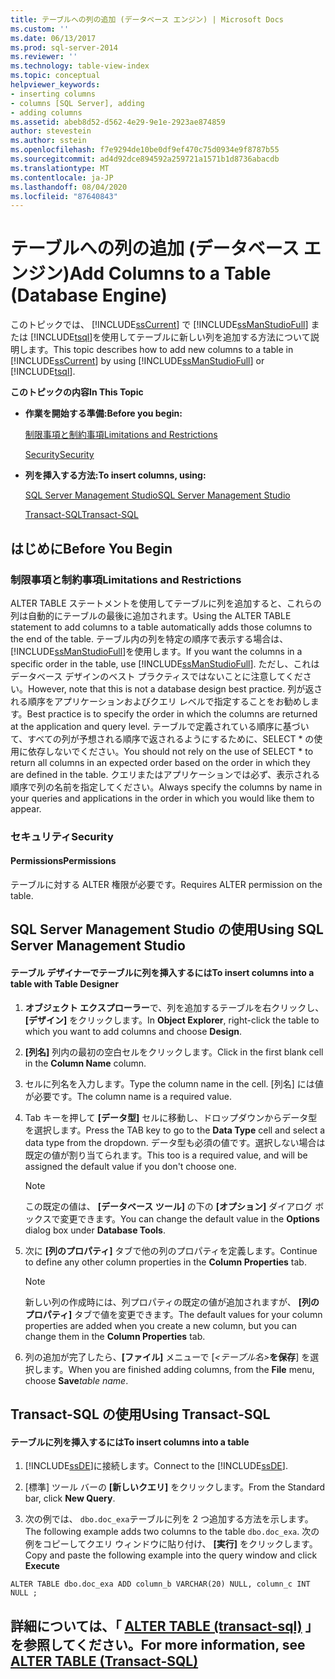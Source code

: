```yaml
---
title: テーブルへの列の追加 (データベース エンジン) | Microsoft Docs
ms.custom: ''
ms.date: 06/13/2017
ms.prod: sql-server-2014
ms.reviewer: ''
ms.technology: table-view-index
ms.topic: conceptual
helpviewer_keywords:
- inserting columns
- columns [SQL Server], adding
- adding columns
ms.assetid: abeb8d52-d562-4e29-9e1e-2923ae874859
author: stevestein
ms.author: sstein
ms.openlocfilehash: f7e9294de10be0df9ef470c75d0934e9f8787b55
ms.sourcegitcommit: ad4d92dce894592a259721a1571b1d8736abacdb
ms.translationtype: MT
ms.contentlocale: ja-JP
ms.lasthandoff: 08/04/2020
ms.locfileid: "87640843"
---
```

# <a name="add-columns-to-a-table-database-engine"></a><span data-ttu-id="ae5d1-102">テーブルへの列の追加 (データベース エンジン)</span><span class="sxs-lookup"><span data-stu-id="ae5d1-102">Add Columns to a Table (Database Engine)</span></span>
  <span data-ttu-id="ae5d1-103">このトピックでは、 [!INCLUDE[ssCurrent](../../includes/sscurrent-md.md)] で [!INCLUDE[ssManStudioFull](../../includes/ssmanstudiofull-md.md)] または [!INCLUDE[tsql](../../includes/tsql-md.md)]を使用してテーブルに新しい列を追加する方法について説明します。</span><span class="sxs-lookup"><span data-stu-id="ae5d1-103">This topic describes how to add new columns to a table in [!INCLUDE[ssCurrent](../../includes/sscurrent-md.md)] by using [!INCLUDE[ssManStudioFull](../../includes/ssmanstudiofull-md.md)] or [!INCLUDE[tsql](../../includes/tsql-md.md)].</span></span>  
  
 <span data-ttu-id="ae5d1-104">**このトピックの内容**</span><span class="sxs-lookup"><span data-stu-id="ae5d1-104">**In This Topic**</span></span>  
  
-   <span data-ttu-id="ae5d1-105">**作業を開始する準備:**</span><span class="sxs-lookup"><span data-stu-id="ae5d1-105">**Before you begin:**</span></span>  
  
     [<span data-ttu-id="ae5d1-106">制限事項と制約事項</span><span class="sxs-lookup"><span data-stu-id="ae5d1-106">Limitations and Restrictions</span></span>](#Restrictions)  
  
     [<span data-ttu-id="ae5d1-107">Security</span><span class="sxs-lookup"><span data-stu-id="ae5d1-107">Security</span></span>](#Security)  
  
-   <span data-ttu-id="ae5d1-108">**列を挿入する方法:**</span><span class="sxs-lookup"><span data-stu-id="ae5d1-108">**To insert columns, using:**</span></span>  
  
     [<span data-ttu-id="ae5d1-109">SQL Server Management Studio</span><span class="sxs-lookup"><span data-stu-id="ae5d1-109">SQL Server Management Studio</span></span>](#SSMSProcedure)  
  
     [<span data-ttu-id="ae5d1-110">Transact-SQL</span><span class="sxs-lookup"><span data-stu-id="ae5d1-110">Transact-SQL</span></span>](#TsqlProcedure)  
  
##  <a name="before-you-begin"></a><a name="BeforeYouBegin"></a> <span data-ttu-id="ae5d1-111">はじめに</span><span class="sxs-lookup"><span data-stu-id="ae5d1-111">Before You Begin</span></span>  
  
###  <a name="limitations-and-restrictions"></a><a name="Restrictions"></a> <span data-ttu-id="ae5d1-112">制限事項と制約事項</span><span class="sxs-lookup"><span data-stu-id="ae5d1-112">Limitations and Restrictions</span></span>  
 <span data-ttu-id="ae5d1-113">ALTER TABLE ステートメントを使用してテーブルに列を追加すると、これらの列は自動的にテーブルの最後に追加されます。</span><span class="sxs-lookup"><span data-stu-id="ae5d1-113">Using the ALTER TABLE statement to add columns to a table automatically adds those columns to the end of the table.</span></span> <span data-ttu-id="ae5d1-114">テーブル内の列を特定の順序で表示する場合は、 [!INCLUDE[ssManStudioFull](../../includes/ssmanstudiofull-md.md)]を使用します。</span><span class="sxs-lookup"><span data-stu-id="ae5d1-114">If you want the columns in a specific order in the table, use [!INCLUDE[ssManStudioFull](../../includes/ssmanstudiofull-md.md)].</span></span> <span data-ttu-id="ae5d1-115">ただし、これはデータベース デザインのベスト プラクティスではないことに注意してください。</span><span class="sxs-lookup"><span data-stu-id="ae5d1-115">However, note that this is not a database design best practice.</span></span> <span data-ttu-id="ae5d1-116">列が返される順序をアプリケーションおよびクエリ レベルで指定することをお勧めします。</span><span class="sxs-lookup"><span data-stu-id="ae5d1-116">Best practice is to specify the order in which the columns are returned at the application and query level.</span></span> <span data-ttu-id="ae5d1-117">テーブルで定義されている順序に基づいて、すべての列が予想される順序で返されるようにするために、SELECT \* の使用に依存しないでください。</span><span class="sxs-lookup"><span data-stu-id="ae5d1-117">You should not rely on the use of SELECT \* to return all columns in an expected order based on the order in which they are defined in the table.</span></span> <span data-ttu-id="ae5d1-118">クエリまたはアプリケーションでは必ず、表示される順序で列の名前を指定してください。</span><span class="sxs-lookup"><span data-stu-id="ae5d1-118">Always specify the columns by name in your queries and applications in the order in which you would like them to appear.</span></span>  
  
###  <a name="security"></a><a name="Security"></a> <span data-ttu-id="ae5d1-119">セキュリティ</span><span class="sxs-lookup"><span data-stu-id="ae5d1-119">Security</span></span>  
  
####  <a name="permissions"></a><a name="Permissions"></a> <span data-ttu-id="ae5d1-120">Permissions</span><span class="sxs-lookup"><span data-stu-id="ae5d1-120">Permissions</span></span>  
 <span data-ttu-id="ae5d1-121">テーブルに対する ALTER 権限が必要です。</span><span class="sxs-lookup"><span data-stu-id="ae5d1-121">Requires ALTER permission on the table.</span></span>  
  
##  <a name="using-sql-server-management-studio"></a><a name="SSMSProcedure"></a> <span data-ttu-id="ae5d1-122">SQL Server Management Studio の使用</span><span class="sxs-lookup"><span data-stu-id="ae5d1-122">Using SQL Server Management Studio</span></span>  
  
#### <a name="to-insert-columns-into-a-table-with-table-designer"></a><span data-ttu-id="ae5d1-123">テーブル デザイナーでテーブルに列を挿入するには</span><span class="sxs-lookup"><span data-stu-id="ae5d1-123">To insert columns into a table with Table Designer</span></span>  
  
1.  <span data-ttu-id="ae5d1-124">**オブジェクト エクスプローラー**で、列を追加するテーブルを右クリックし、 **[デザイン]** をクリックします。</span><span class="sxs-lookup"><span data-stu-id="ae5d1-124">In **Object Explorer**, right-click the table to which you want to add columns and choose **Design**.</span></span>  
  
2.  <span data-ttu-id="ae5d1-125">**[列名]** 列内の最初の空白セルをクリックします。</span><span class="sxs-lookup"><span data-stu-id="ae5d1-125">Click in the first blank cell in the **Column Name** column.</span></span>  
  
3.  <span data-ttu-id="ae5d1-126">セルに列名を入力します。</span><span class="sxs-lookup"><span data-stu-id="ae5d1-126">Type the column name in the cell.</span></span> <span data-ttu-id="ae5d1-127">[列名] には値が必要です。</span><span class="sxs-lookup"><span data-stu-id="ae5d1-127">The column name is a required value.</span></span>  
  
4.  <span data-ttu-id="ae5d1-128">Tab キーを押して **[データ型]** セルに移動し、ドロップダウンからデータ型を選択します。</span><span class="sxs-lookup"><span data-stu-id="ae5d1-128">Press the TAB key to go to the **Data Type** cell and select a data type from the dropdown.</span></span> <span data-ttu-id="ae5d1-129">データ型も必須の値です。選択しない場合は既定の値が割り当てられます。</span><span class="sxs-lookup"><span data-stu-id="ae5d1-129">This too is a required value, and will be assigned the default value if you don't choose one.</span></span>  
  
    > [!NOTE]  
    >  <span data-ttu-id="ae5d1-130"> この既定の値は、 **[データベース ツール]** の下の **[オプション]** ダイアログ ボックスで変更できます。</span><span class="sxs-lookup"><span data-stu-id="ae5d1-130">You can change the default value in the **Options** dialog box under **Database Tools**.</span></span>  
  
5.  <span data-ttu-id="ae5d1-131">次に **[列のプロパティ]** タブで他の列のプロパティを定義します。</span><span class="sxs-lookup"><span data-stu-id="ae5d1-131">Continue to define any other column properties in the **Column Properties** tab.</span></span>  
  
    > [!NOTE]  
    >  <span data-ttu-id="ae5d1-132">新しい列の作成時には、列プロパティの既定の値が追加されますが、 **[列のプロパティ]** タブで値を変更できます。</span><span class="sxs-lookup"><span data-stu-id="ae5d1-132">The default values for your column properties are added when you create a new column, but you can change them in the **Column Properties** tab.</span></span>  
  
6.  <span data-ttu-id="ae5d1-133">列の追加が完了したら、**[ファイル]** メニューで [_<テーブル名>_**を保存**] を選択します。</span><span class="sxs-lookup"><span data-stu-id="ae5d1-133">When you are finished adding columns, from the **File** menu, choose **Save**_table name_.</span></span>  
  
##  <a name="using-transact-sql"></a><a name="TsqlProcedure"></a> <span data-ttu-id="ae5d1-134">Transact-SQL の使用</span><span class="sxs-lookup"><span data-stu-id="ae5d1-134">Using Transact-SQL</span></span>  
  
#### <a name="to-insert-columns-into-a-table"></a><span data-ttu-id="ae5d1-135">テーブルに列を挿入するには</span><span class="sxs-lookup"><span data-stu-id="ae5d1-135">To insert columns into a table</span></span>  
  
1.  <span data-ttu-id="ae5d1-136">[!INCLUDE[ssDE](../../includes/ssde-md.md)]に接続します。</span><span class="sxs-lookup"><span data-stu-id="ae5d1-136">Connect to the [!INCLUDE[ssDE](../../includes/ssde-md.md)].</span></span>  
  
2.  <span data-ttu-id="ae5d1-137">[標準] ツール バーの **[新しいクエリ]** をクリックします。</span><span class="sxs-lookup"><span data-stu-id="ae5d1-137">From the Standard bar, click **New Query**.</span></span>  
  
3.  <span data-ttu-id="ae5d1-138">次の例では、 `dbo.doc_exa`テーブルに列を 2 つ追加する方法を示します。</span><span class="sxs-lookup"><span data-stu-id="ae5d1-138">The following example adds two columns to the table `dbo.doc_exa`.</span></span> <span data-ttu-id="ae5d1-139">次の例をコピーしてクエリ ウィンドウに貼り付け、 **[実行]** をクリックします。</span><span class="sxs-lookup"><span data-stu-id="ae5d1-139">Copy and paste the following example into the query window and click **Execute**</span></span>  
  
```  
ALTER TABLE dbo.doc_exa ADD column_b VARCHAR(20) NULL, column_c INT NULL ;  
```  
  
##  <a name="for-more-information-see-alter-table-40transact-sql41"></a><a name="FollowUp"></a><span data-ttu-id="ae5d1-140">詳細については、「 [ALTER TABLE &#40;transact-sql&#41;](/sql/t-sql/statements/alter-table-transact-sql) 」を参照してください。</span><span class="sxs-lookup"><span data-stu-id="ae5d1-140">For more information, see [ALTER TABLE &#40;Transact-SQL&#41;](/sql/t-sql/statements/alter-table-transact-sql)</span></span>  
  
  
